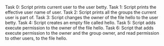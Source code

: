 Task 0: Script prints current user to the user betty.
Task 1: Script prints the effective user name of user.
Task 2: Script prints all the groups the current user is part of.
Task 3: Script changes the owner of the file hello to the user betty.
Task 4: Script creates an empty file called hello.
Task 5: Script adds execute permission to the owner of the file hello.
Task 6: Script that adds execute permission to the owner and the group owner, and read permission to other users, to the file hello.


